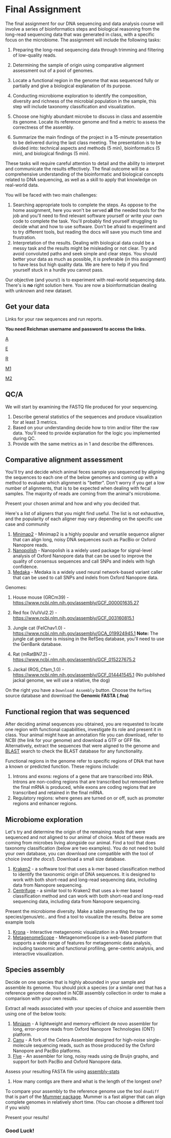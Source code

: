 # Final Assignment
The final assignment for our DNA sequencing and data analysis course will involve a series of bioinformatics steps and biological reasoning from the long-read sequencing data that was generated in class, with a specific focus on the microbiome. The assignment will include the following tasks:

1. Preparing the long-read sequencing data through trimming and filtering of low-quality reads.

2. Determining the sample of origin using comparative alignment assessment out of a pool of genomes.

3. Locate a functional region in the genome that was sequenced fully or partially and give a biological explanation of its purpose.

4. Conducting microbiome exploration to identify the composition, diversity and richness of the microbial population in the sample, this step will include taxonomy classification and visualization.

5. Choose one highly abundant microbe to discuss in class and assemble its genome. Locate its reference genome and find a metric to assess the correctness of the assembly.

6. Summarize the main findings of the project in a 15-minute presentation to be delivered during the last class meeting. The presentation is to be divided into: technical aspects and methods (5 min), bioinformatics (5 min), and biological findings (5 min).

These tasks will require careful attention to detail and the ability to interpret and communicate the results effectively. The final outcome will be a comprehensive understanding of the bioinformatic and biological concepts related to DNA sequencing, as well as a skill to apply that knowledge on real-world data.


You will be faced with two main challenges:

1. Searching appropriate tools to complete the steps. As oppose to the home assignment, here you won't be served **all** the needed tools for the job and you'll need to find relevant software yourself or write your own code to complete the task. You'll probably find yourself struggling to decide what and how to use software. Don't be afraid to experiment and to try different tools, but reading the docs will save you much time and frustration.
2. Interpretation of the results. Dealing with biological data could be a messy task and the results might be misleading or not clear. Try and avoid convoluted paths and seek simple and clear steps. You should better your data as much as possible, it is preferable (in this assignment) to have less but high quality data. We are here to help if you find yourself stuck in a hurdle you cannot pass.

Our objective (and yours!) is to experiment with real-world sequencing data. There's is **no** right solution here. You are now a bioinformatician dealing with unknown and new dataset.



## Get your data
Links for your raw sequences and run reports.

**You need Reichman username and password to access the links.**

[A](https://postidcac-my.sharepoint.com/:u:/g/personal/hadas_volkov_post_runi_ac_il/EdcQc8Sa69ZMj2K1rqip1tkB_eaB3aXs2sVk49UjquiNKQ?e=buCcGD)

[E](https://postidcac-my.sharepoint.com/:u:/g/personal/hadas_volkov_post_runi_ac_il/EUBa_wWSnphPliZDilCCyXMBw36WRMY4yZpjbwDrnRgv_w?e=JSSSp5)

[R](https://postidcac-my.sharepoint.com/:u:/g/personal/hadas_volkov_post_runi_ac_il/ERw5eXSFaw1GpmPWAaS_CjsBbzODDxhjGstcWxg7CxxfDQ?e=sV30Zf)

[M1](https://postidcac-my.sharepoint.com/:u:/g/personal/hadas_volkov_post_runi_ac_il/EaL6FLRY_Y5IvyBlsBp1X80B4-0ziY2jZplxBfDRiOf9aA?e=QKIn8D)

[M2](https://postidcac-my.sharepoint.com/:u:/g/personal/hadas_volkov_post_runi_ac_il/EX4656D3lb1EkitpKurXzNMBE7zlqtE3l7YNNy7s8qEltA?e=ETVLE4)


## QC/A

We will start by examining the FASTQ file produced for your sequencing.

1. Describe general statistics of the sequences and produce visualization for at least 3 metrics.
2. Based on your understanding decide how to trim and/or filter the raw data. You'll need to provide explanation for the logic you implemented during QC.
3. Provide with the same metrics as in 1 and describe the differences.

## Comparative alignment assessment

You'll try and decide which animal feces sample you sequenced by aligning the sequences to each one of the below genomes and coming up with a method to evaluate which alignment is "better". Don't worry if you get a low number of alignments, that is to be expected when dealing with fecal samples. The majority of reads are coming from the animal's microbiome.

Present your chosen animal and how and why you decided that.

Here's a list of aligners that you might find useful. The list is not exhaustive, and the popularity of each aligner may vary depending on the specific use case and community

1. [Minimap2](https://github.com/lh3/minimap2) - Minimap2 is a highly popular and versatile sequence aligner that can align long, noisy DNA sequences such as PacBio or Oxford Nanopore reads.
2. [Nanopolish](https://github.com/jts/nanopolish) - Nanopolish is a widely used package for signal-level analysis of Oxford Nanopore data that can be used to improve the quality of consensus sequences and call SNPs and indels with high confidence.
3. [Medaka](https://github.com/nanoporetech/medaka) - Medaka is a widely used neural network-based variant caller that can be used to call SNPs and indels from Oxford Nanopore data.

Genomes:

1. House mouse (GRCm39) - https://www.ncbi.nlm.nih.gov/assembly/GCF_000001635.27

2. Red fox (VulVul2.2) - https://www.ncbi.nlm.nih.gov/assembly/GCF_003160815.1

3. Jungle cat (FelChav1.0) - https://www.ncbi.nlm.nih.gov/assembly/GCA_019924945.1 **Note:** The jungle cat genome is missing in the RefSeq database, you'll need to use the GenBank database.

4. Rat (mRatBN7.2) - https://www.ncbi.nlm.nih.gov/assembly/GCF_015227675.2

5. Jackal (ROS_Cfam_1.0) - https://www.ncbi.nlm.nih.gov/assembly/GCF_014441545.1 (No published jackal genome, we will use a relative, the dog)


On the right you have a `Download Assembly` button. Choose the `RefSeq` source database and download the **Genomic FASTA (.fna)**

## Functional region that was sequenced

After deciding animal sequences you obtained, you are requested to locate one region with functional capabilities, investigate its role and present it in class. Your animal might have an annotation file you can download, refer to NCBI (the link for your genome) and download a GTF or GFF file. Alternatively, extract the sequences that were aligned to the genome and [BLAST](https://blast.ncbi.nlm.nih.gov/Blast.cgi?PROGRAM=blastn&PAGE_TYPE=BlastSearch&LINK_LOC=blasthome) search to check the BLAST database for any functionality.

Functional regions in the genome refer to specific regions of DNA that have a known or predicted function. These regions include:

1. Introns and exons: regions of a gene that are transcribed into RNA. Introns are non-coding regions that are transcribed but removed before the final mRNA is produced, while exons are coding regions that are transcribed and retained in the final mRNA.
2. Regulatory regions: where genes are turned on or off, such as promoter regions and enhancer regions.


## Microbiome exploration

Let's try and determine the origin of the remaining reads that were sequenced and not aligned to our animal of choice. Most of these reads are coming from microbes living alongside our animal. Find a tool that does taxonomy classification (below are two examples). You do not need to build your own database, you can download one compatible with the tool of choice (*read the docs!*). Download a small size database. 

1. [Kraken2](https://ccb.jhu.edu/software/kraken2/) - a software tool that uses a k-mer based classification method to identify the taxonomic origin of DNA sequences. It is designed to work with both short-read and long-read sequencing data, including data from Nanopore sequencing.
2. [Centrifuge](https://ccb.jhu.edu/software/centrifuge/) - a similar tool to Kraken2 that uses a k-mer based classification method and can work with both short-read and long-read sequencing data, including data from Nanopore sequencing.

Present the microbiome diversity. Make a table presenting the top species/genus/etc.. and find a tool to visualize the results. Below are some example tools

1. [Krona](https://github.com/marbl/Krona/wiki) - Interactive metagenomic visualization in a Web browser
2. [MetagenomeScope](https://github.com/marbl/MetagenomeScope) - MetagenomeScope is a web-based platform that supports a wide range of features for metagenomic data analysis, including taxonomic and functional profiling, gene-centric analysis, and interactive visualization.

## Species assembly

Decide on one species that is highly abounded in your sample and assemble its genome. You should pick a species (or a similar one) that has a reference genome deposited in NCBI assembly collection in order to make a comparison with your own results.

Extract all reads associated with your species of choice and assemble them using one of the below tools:

1. [Miniasm](https://github.com/lh3/miniasm) - A lightweight and memory-efficient de novo assembler for long, error-prone reads from Oxford Nanopore Technologies (ONT) platform.
2. [Canu](http://canu.readthedocs.io/en/latest/) - A fork of the Celera Assembler designed for high-noise single-molecule sequencing reads, such as those produced by the Oxford Nanopore and PacBio platforms.
3. [Flye](https://github.com/fenderglass/Flye) - An assembler for long, noisy reads using de Bruijn graphs, and support for both PacBio and Oxford Nanopore data.

Assess your resulting FASTA file using [assembly-stats](https://github.com/sanger-pathogens/assembly-stats)

1. How many contigs are there and what is the length of the longest one?

To compare your assembly to the reference genome use the tool `dnadiff` that is part of the [Mummer package](https://github.com/garviz/MUMmer/blob/master/docs/dnadiff.README). Mummer is a fast aligner that can align complete genomes in relatively short time. (You can choose a different tool if you wish)

Present your results!

### Good Luck!



